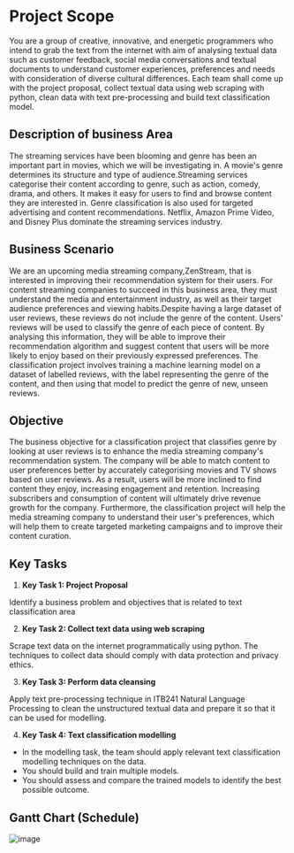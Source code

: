 
# Project Scope

You are a group of creative, innovative, and energetic programmers who intend to grab the text from
the internet with aim of analysing textual data such as customer feedback, social media conversations
and textual documents to understand customer experiences, preferences and needs with
consideration of diverse cultural differences.
Each team shall come up with the project proposal, collect textual data using web scraping with
python, clean data with text pre-processing and build text classification model. 




## Description of business Area


The streaming services have been blooming and genre has been an important part in movies, which we will be investigating in. A movie's genre determines its structure and type of audience.Streaming services categorise their content according to genre, such as action, comedy, drama, and others. It makes it easy for users to find and browse content they are interested in. Genre classification is also used for targeted advertising and content recommendations. Netflix, Amazon Prime Video, and Disney Plus dominate the streaming services industry.


## Business Scenario

We are an upcoming media streaming company,ZenStream, that is interested in improving their recommendation system for their users. For content streaming companies to succeed in this business area, they must understand the media and entertainment industry, as well as their target audience preferences and viewing habits.Despite having a large dataset of user reviews, these reviews do not include the genre of the content. Users' reviews will be used to classify the genre of each piece of content. By analysing this information, they will be able to improve their recommendation algorithm and suggest content that users will be more likely to enjoy based on their previously expressed preferences. The classification project involves training a machine learning model on a dataset of labelled reviews, with the label representing the genre of the content, and then using that model to predict the genre of new, unseen reviews.
## Objective

The business objective for a classification project that classifies genre by looking at user reviews is to enhance the media streaming company's recommendation system. The company will be able to match content to user preferences better by accurately categorising movies and TV shows based on user reviews. As a result, users will be more inclined to find content they enjoy, increasing engagement and retention. Increasing subscribers and consumption of content will ultimately drive revenue growth for the company. Furthermore, the classification project will help the media streaming company to understand their user's preferences, which will help them to create targeted marketing campaigns and to improve their content curation.
## Key Tasks

1) **Key Task 1: Project Proposal**

Identify a business problem and objectives that is related to text
classification area


2) **Key Task 2: Collect text data using web scraping**

Scrape text data on the internet programmatically
using python. The techniques to collect data should comply with data protection and privacy
ethics.

3) **Key Task 3: Perform data cleansing**

Apply text pre-processing technique in ITB241 Natural Language
Processing to clean the unstructured textual data and prepare it so that it can be used for modelling.

4) **Key Task 4: Text classification modelling**

- In the modelling task, the team should apply relevant text classification modelling techniques on the data. 
- You should build and train multiple models.
- You should assess and compare the trained models to identify the best possible outcome.



## Gantt Chart (Schedule)

![image](https://github.com/PkJoshi23/Text_and_Social_Analytics/assets/126094816/a351edb6-7190-49eb-a0ff-2f9cb395704b)

